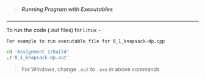 > ##### Running Program with Executables

---

To run the code (.out files) for Linux -
```
For example to run executable file for 0_1_knapsack-dp.cpp
```
``` bash
cd 'Assignment 1/build'
./'0_1_knapsack-dp.out'
```

> For Windows, change `.out` to `.exe` in above commands